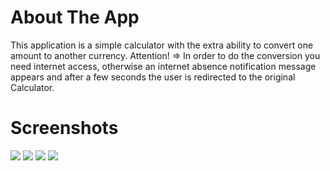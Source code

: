 # About The App

This application is a simple calculator with the extra ability to convert one amount to another currency.
Attention! => In order to do the conversion you need internet access, otherwise an internet absence notification message appears and after a few seconds the user is redirected to the original Calculator.


# Screenshots

![](./screanshots/1.jpg)
![](./screanshots/2.jpg)
![](./screanshots/3.jpg)
![](./screanshots/4.jpg)
